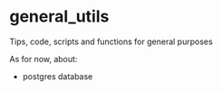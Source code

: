 # general_utils

Tips, code, scripts and functions for general purposes

As for now, about:

- postgres database

